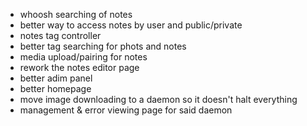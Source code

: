 - whoosh searching of notes
- better way to access notes by user and public/private
- notes tag controller
- better tag searching for phots and notes
- media upload/pairing for notes
- rework the notes editor page
- better adim panel
- better homepage
- move image downloading to a daemon so it doesn't halt everything
- management & error viewing page for said daemon
